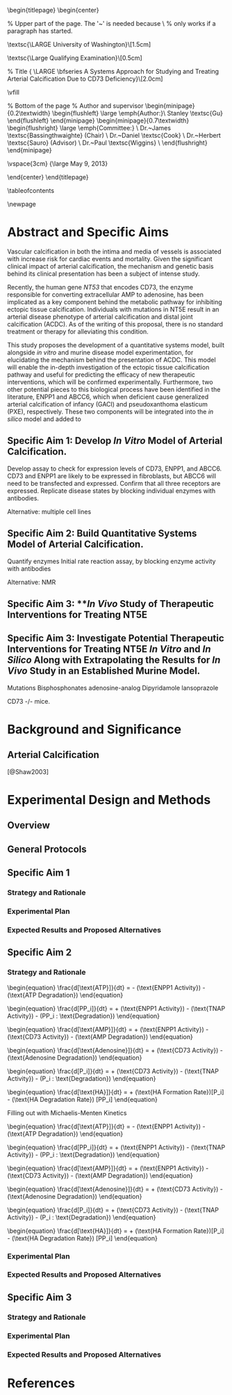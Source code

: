 \begin{titlepage}
\begin{center}

% Upper part of the page. The '~' is needed because \\
% only works if a paragraph has started.

\textsc{\LARGE University of Washington}\\[1.5cm]

\textsc{\Large Qualifying Examination}\\[0.5cm]

% Title
{ \LARGE \bfseries A Systems Approach for Studying and Treating Arterial Calcification Due to CD73 Deficiency}\\[2.0cm]

\vfill

% Bottom of the page
% Author and supervisor
\begin{minipage}{0.2\textwidth}
\begin{flushleft} \large
\emph{Author:}\\
Stanley \textsc{Gu}
\end{flushleft}
\end{minipage}
\begin{minipage}{0.7\textwidth}
\begin{flushright} \large
\emph{Committee:} \\
Dr.~James \textsc{Bassingthwaighte} (Chair) \\
Dr.~Daniel \textsc{Cook} \\
Dr.~Herbert \textsc{Sauro} (Advisor) \\
Dr.~Paul \textsc{Wiggins} \\
\end{flushright}
\end{minipage}

\vspace{3cm}
{\large May 9, 2013}

\end{center}
\end{titlepage}

\tableofcontents

\newpage

# Abstract and Specific Aims

Vascular calcification in both the intima and media of vessels is associated with increase risk for cardiac events and mortality. Given the significant clinical impact of arterial calcification, the mechanism and genetic basis behind its clinical presentation has been a subject of intense study.

Recently, the human gene *NT53* that encodes CD73, the enzyme responsible for converting extracellular AMP to adenosine, has been implicated as a key component behind the metabolic pathway for inhibiting ectopic tissue calcification. Individuals with mutations in NT5E result in an arterial disease phenotype of arterial calcification and distal joint calcification (ACDC). As of the writing of this proposal, there is no standard treatment or therapy for alleviating this condition.

This study proposes the development of a quantitative systems model, built alongside *in vitro* and murine disease model experimentation, for elucidating the mechanism behind the presentation of ACDC. This model will enable the in-depth investigation of the ectopic tissue calcification pathway and useful for predicting the efficacy of new therapeutic interventions, which will be confirmed experimentally. Furthermore, two other potential pieces to this biological process have been identified in the literature, ENPP1 and ABCC6, which when deficient cause generalized arterial calcification of infancy (GACI) and pseudoxanthoma elasticum (PXE), respectively. These two components will be integrated into the *in silico* model and added to 

## Specific Aim 1: **Develop *In Vitro* Model of Arterial Calcification.**
Develop assay to check for expression levels of CD73, ENPP1, and ABCC6.
CD73 and ENPP1 are likely to be expressed in fibroblasts, but ABCC6 will need to be transfected and expressed.
Confirm that all three receptors are expressed.
Replicate disease states by blocking individual enzymes with antibodies.

Alternative: multiple cell lines

## Specific Aim 2:  **Build Quantitative Systems Model of Arterial Calcification.**
Quantify enzymes
Initial rate reaction assay, by blocking enzyme activity with antibodies


Alternative: NMR

## Specific Aim 3: ***In Vivo* Study of Therapeutic Interventions for Treating NT5E 

## Specific Aim 3: **Investigate Potential Therapeutic Interventions for Treating NT5E *In Vitro* and *In Silico* Along with Extrapolating the Results for *In Vivo* Study in an Established Murine Model.**
Mutations
Bisphosphonates
adenosine-analog
Dipyridamole
lansoprazole

CD73 -/- mice.

# Background and Significance

## Arterial Calcification
[@Shaw2003]

# Experimental Design and Methods
## Overview

## General Protocols

## Specific Aim 1
### Strategy and Rationale
### Experimental Plan
### Expected Results and Proposed Alternatives

## Specific Aim 2
### Strategy and Rationale

\begin{equation}
\frac{d[\text{ATP}]}{dt} = - (\text{ENPP1 Activity}) - (\text{ATP Degradation})
\end{equation}

\begin{equation}
\frac{d[PP_i]}{dt} = + (\text{ENPP1 Activity}) - (\text{TNAP Activity}) - (PP_i \: \text{Degradation})
\end{equation}

\begin{equation}
\frac{d[\text{AMP}]}{dt} = + (\text{ENPP1 Activity}) - (\text{CD73 Activity}) - (\text{AMP Degradation})
\end{equation}

\begin{equation}
\frac{d[\text{Adenosine}]}{dt} = + (\text{CD73 Activity}) - (\text{Adenosine Degradation})
\end{equation}

\begin{equation}
\frac{d[P_i]}{dt} = + (\text{CD73 Activity}) - (\text{TNAP Activity}) - (P_i \: \text{Degradation})
\end{equation}

\begin{equation}
\frac{d[\text{HA}]}{dt} = + (\text{HA Formation Rate})[P_i] - (\text{HA Degradation Rate}) [PP_i]
\end{equation}

Filling out with Michaelis-Menten Kinetics

\begin{equation}
\frac{d[\text{ATP}]}{dt} = - (\text{ENPP1 Activity}) - (\text{ATP Degradation})
\end{equation}

\begin{equation}
\frac{d[PP_i]}{dt} = + (\text{ENPP1 Activity}) - (\text{TNAP Activity}) - (PP_i \: \text{Degradation})
\end{equation}

\begin{equation}
\frac{d[\text{AMP}]}{dt} = + (\text{ENPP1 Activity}) - (\text{CD73 Activity}) - (\text{AMP Degradation})
\end{equation}

\begin{equation}
\frac{d[\text{Adenosine}]}{dt} = + (\text{CD73 Activity}) - (\text{Adenosine Degradation})
\end{equation}

\begin{equation}
\frac{d[P_i]}{dt} = + (\text{CD73 Activity}) - (\text{TNAP Activity}) - (P_i \: \text{Degradation})
\end{equation}

\begin{equation}
\frac{d[\text{HA}]}{dt} = + (\text{HA Formation Rate})[P_i] - (\text{HA Degradation Rate}) [PP_i]
\end{equation}


### Experimental Plan
### Expected Results and Proposed Alternatives

## Specific Aim 3
### Strategy and Rationale
### Experimental Plan
### Expected Results and Proposed Alternatives

# References


